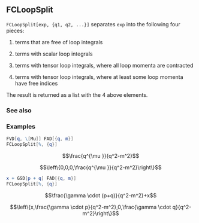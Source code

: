 ## FCLoopSplit

`FCLoopSplit[exp, {q1, q2, ...}]` separates `exp` into the following four pieces: 

1) terms that are free of loop integrals

2) terms with scalar loop integrals

3) terms with tensor loop integrals, where all loop momenta are contracted

4) terms with tensor loop integrals, where at least some loop momenta have free indices

The result is returned as a list with the 4 above elements.

### See also

### Examples

```mathematica
FVD[q, \[Mu]] FAD[{q, m}]
FCLoopSplit[%, {q}]
```

$$\frac{q^{\mu }}{q^2-m^2}$$

$$\left\{0,0,0,\frac{q^{\mu }}{q^2-m^2}\right\}$$

```mathematica
x + GSD[p + q] FAD[{q, m}]
FCLoopSplit[%, {q}]
```

$$\frac{\gamma \cdot (p+q)}{q^2-m^2}+x$$

$$\left\{x,\frac{\gamma \cdot p}{q^2-m^2},0,\frac{\gamma \cdot q}{q^2-m^2}\right\}$$